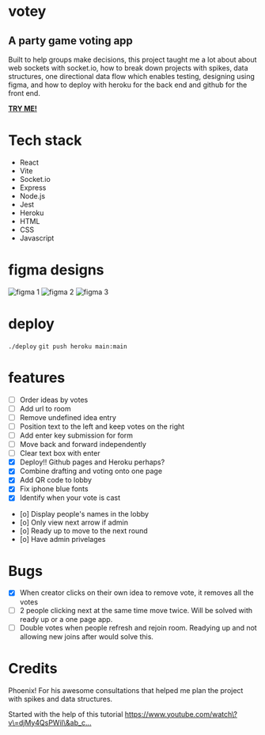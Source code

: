 # votey
## A party game voting app

Built to help groups make decisions, this project taught me a lot about about web sockets with socket.io, how to break down projects with spikes, data structures, one directional data flow which enables testing, designing using figma, and how to deploy with heroku for the back end and github for the front end.

[**TRY ME!**](https://ljsimpkin.github.io/votey/)


# Tech stack

- React
- Vite
- Socket.io
- Express
- Node.js
- Jest
- Heroku
- HTML
- CSS
- Javascript

# figma designs
![figma 1](./client/public/figma%201.png)
![figma 2](./client/public/figma%202.png)
![figma 3](./client/public/figma%203.png)

# deploy
`./deploy`
`git push heroku main:main`

# features

- [ ] Order ideas by votes
- [ ] Add url to room
- [ ] Remove undefined idea entry
- [ ] Position text to the left and keep votes on the right
- [ ] Add enter key submission for form
- [ ] Move back and forward independently
- [ ] Clear text box with enter
- [x] Deploy!! Github pages and Heroku perhaps?
- [x] Combine drafting and voting onto one page
- [x] Add QR code to lobby
- [x] Fix iphone blue fonts
- [x] Identify when your vote is cast

- [o] Display people's names in the lobby
- [o] Only view next arrow if admin
- [o] Ready up to move to the next round
- [o] Have admin privelages

# Bugs

- [x] When creator clicks on their own idea to remove vote, it removes all the votes
- [ ] 2 people clicking next at the same time move twice. Will be solved with ready up or a one page app.
- [ ] Double votes when people refresh and rejoin room. Readying up and not allowing new joins after would solve this.

# Credits

Phoenix! For his awesome consultations that helped me plan the project with spikes and data structures. 

Started with the help of this tutorial
https://www.youtube.com/watch\?v\=djMy4QsPWiI\&ab_c…